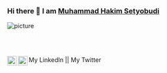 ### Hi there 👋 I am [Muhammad Hakim Setyobudi](https://setyobudi.github.io)


![picture](https://raw.githubusercontent.com/saadeghi/saadeghi/master/dino.gif)

<br />
<br />

My LinkedIn <a href="https://www.linkedin.com/in/hacksetyobudi/">
  <img align="left" alt="Muhammad Hakim Setyobudi LinkdeIN" width="22px" src="https://cdn.jsdelivr.net/npm/simple-icons@v3/icons/linkedin.svg" />
</a>
|| 
My Twitter <a href="https://www.twitter.com/hacksetyobudi/">
  <img align="left" alt="Muhammad Hakim Setyobudi Twitter" width="22px" src="https://cdn.jsdelivr.net/npm/simple-icons@v3/icons/twitter.svg" />
</a>

<!--
**Setyobudi/Setyobudi** is a ✨ _special_ ✨ repository because its `README.md` (this file) appears on your GitHub profile.
<br />

Here are some ideas to get you started:

- 🔭 I’m currently working on ...
- 🌱 I’m currently learning ...
- 👯 I’m looking to collaborate on ...
- 🤔 I’m looking for help with ...
- 💬 Ask me about ...
- 📫 How to reach me: ...
- 😄 Pronouns: ...
- ⚡ Fun fact: ...
-->
